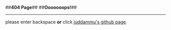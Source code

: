 ##**404 Page**##
##**Ooooooops!**##

----
please enter backspace **or**  click [juddammu's github page](http://juddammu.github.io).